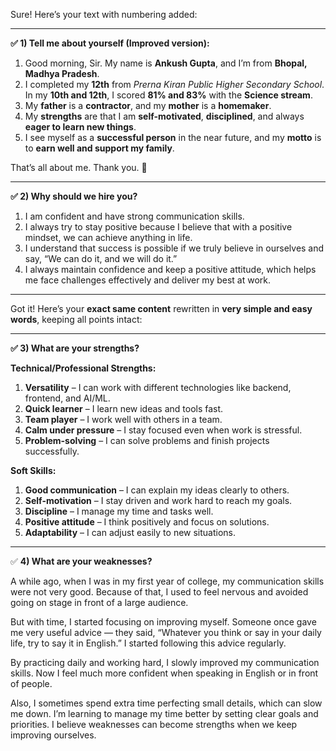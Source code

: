 Sure! Here’s your text with numbering added:

---

**✅ 1) Tell me about yourself (Improved version):**

1. Good morning, Sir. My name is **Ankush Gupta**, and I’m from **Bhopal, Madhya Pradesh**.
2. I completed my **12th** from *Prerna Kiran Public Higher Secondary School*. In my **10th and 12th**, I scored **81% and 83%** with the **Science stream**.
3. My **father** is a **contractor**, and my **mother** is a **homemaker**.
4. My **strengths** are that I am **self-motivated**, **disciplined**, and always **eager to learn new things**.
5. I see myself as a **successful person** in the near future, and my **motto** is to **earn well and support my family**.

That’s all about me. Thank you. 🙏

---

**✅ 2) Why should we hire you?**

1. I am confident and have strong communication skills.
2. I always try to stay positive because I believe that with a positive mindset, we can achieve anything in life.
3. I understand that success is possible if we truly believe in ourselves and say, “We can do it, and we will do it.”
4. I always maintain confidence and keep a positive attitude, which helps me face challenges effectively and deliver my best at work.

---


Got it! Here’s your **exact same content** rewritten in **very simple and easy words**, keeping all points intact:

---

**✅ 3) What are your strengths?**

**Technical/Professional Strengths:**

1. **Versatility** – I can work with different technologies like backend, frontend, and AI/ML.
2. **Quick learner** – I learn new ideas and tools fast.
3. **Team player** – I work well with others in a team.
4. **Calm under pressure** – I stay focused even when work is stressful.
5. **Problem-solving** – I can solve problems and finish projects successfully.

**Soft Skills:**

1. **Good communication** – I can explain my ideas clearly to others.
2. **Self-motivation** – I stay driven and work hard to reach my goals.
3. **Discipline** – I manage my time and tasks well.
4. **Positive attitude** – I think positively and focus on solutions.
5. **Adaptability** – I can adjust easily to new situations.

---
✅ **4) What are your weaknesses?**

A while ago, when I was in my first year of college, my communication skills were not very good. Because of that, I used to feel nervous and avoided going on stage in front of a large audience.

But with time, I started focusing on improving myself. Someone once gave me very useful advice — they said, “Whatever you think or say in your daily life, try to say it in English.” I started following this advice regularly.

By practicing daily and working hard, I slowly improved my communication skills. Now I feel much more confident when speaking in English or in front of people.

Also, I sometimes spend extra time perfecting small details, which can slow me down. I’m learning to manage my time better by setting clear goals and priorities. I believe weaknesses can become strengths when we keep improving ourselves.

